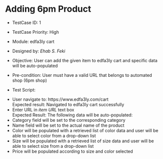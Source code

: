 # Adding 6pm Product 

- TestCase ID: 1
- TestCase Priority: High
- Module: edfa3ly cart
- Designed by: <em>Ehab S. Feki</em>

- Objective: User can add the given item to edfa3ly cart and specific data will be auto-populated
- Pre-condition: User must have a valid URL that belongs to automated shop (6pm shop)

- Test Script:

<ul>
<li>User navigate to: https://www.edfa3ly.com/cart</li>
Expected result: Navigated to edfa3ly cart successfully
<li>Enter URL in <em>item URL</em> text box</li>
Expected Result: The following data will be auto-populated:
<li>Category field will be set to the corresponding category</li>
<li>Name field will be set to the actual name of the product</li>
<li>Color will be populated with a retrieved list of color data and user will be able to select color from a drop-down list</li> 
<li>Size will be populated with a retrieved list of size data and user will be able to select size from a drop-down list</li>
<li>Price will be populated according to size and color selected</li>
</ul>	
